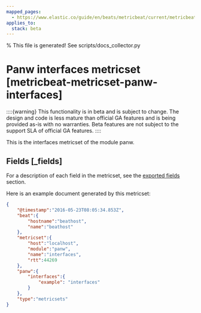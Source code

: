 ```yaml
---
mapped_pages:
  - https://www.elastic.co/guide/en/beats/metricbeat/current/metricbeat-metricset-panw-interfaces.html
applies_to:
  stack: beta
---
```


% This file is generated! See scripts/docs_collector.py

# Panw interfaces metricset [metricbeat-metricset-panw-interfaces]

::::{warning}
This functionality is in beta and is subject to change. The design and code is less mature than official GA features and is being provided as-is with no warranties. Beta features are not subject to the support SLA of official GA features.
::::


This is the interfaces metricset of the module panw.

## Fields [_fields]

For a description of each field in the metricset, see the [exported fields](/reference/metricbeat/exported-fields-panw.md) section.

Here is an example document generated by this metricset:

```json
{
    "@timestamp":"2016-05-23T08:05:34.853Z",
    "beat":{
        "hostname":"beathost",
        "name":"beathost"
    },
    "metricset":{
        "host":"localhost",
        "module":"panw",
        "name":"interfaces",
        "rtt":44269
    },
    "panw":{
        "interfaces":{
            "example": "interfaces"
        }
    },
    "type":"metricsets"
}
```
